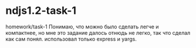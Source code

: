 # ndjs1.2-task-1
homework/task-1
Понимаю, что можно было сделать легче и компактнее, но мне это задание далось отнюдь не легко, так что сделал как сам понял.
использовал только express и yargs.
